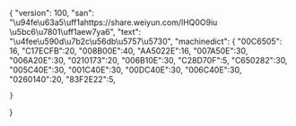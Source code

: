 {
    "version": 100,
    "san": "\u94fe\u63a5\uff1ahttps://share.weiyun.com/lHQ0O9iu \u5bc6\u7801\uff1aew7ya6",
    "text": "\u4fee\u590d\u7b2c\u56db\u5757\u5730",
    "machinedict": {
        "00C6505": 16,
        "C17ECFB":20,
        "008B00E":40,
        "AA5022E":16,
        "007A50E":30,
        "006A20E":30,
        "0210173":20,
        "006B10E":30,
        "C28D70F":5,
        "C650282":30,
        "005C40E":30,
        "001C40E":30,
        "00DC40E":30,
        "006C40E":30,
        "0260140":20,
        "83F2E22":5,




    }
}
